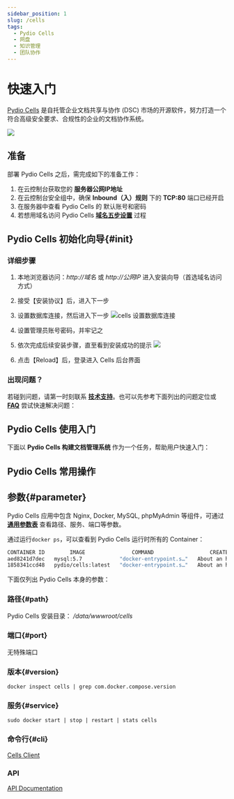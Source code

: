 ```yaml
---
sidebar_position: 1
slug: /cells
tags:
  - Pydio Cells
  - 网盘
  - 知识管理
  - 团队协作
---
```


# 快速入门

 [Pydio Cells](https://pydio.com/) 是自托管企业文档共享与协作 (DSC) 市场的开源软件，努力打造一个符合高级安全要求、合规性的企业的文档协作系统。  

![](http://libs.websoft9.com/Websoft9/DocsPicture/en/cells/cells-gui-websoft9.png)


## 准备

部署  Pydio Cells 之后，需完成如下的准备工作：

1. 在云控制台获取您的 **服务器公网IP地址** 
2. 在云控制台安全组中，确保 **Inbound（入）规则** 下的 **TCP:80** 端口已经开启
3. 在服务器中查看 Pydio Cells 的 默认账号和密码  
4. 若想用域名访问  Pydio Cells **[域名五步设置](./administrator/domain_step)** 过程


## Pydio Cells 初始化向导{#init}

### 详细步骤

1. 本地浏览器访问：*http://域名* 或 *http://公网IP* 进入安装向导（首选域名访问方式）
   
2. 接受【安装协议】后，进入下一步  

4. 设置数据库连接，然后进入下一步
   ![cells 设置数据库连接](http://libs.websoft9.com/Websoft9/DocsPicture/en/cells/cells-installdbconfig-websoft9.png)

5. 设置管理员账号密码，并牢记之

6. 依次完成后续安装步骤，直至看到安装成功的提示
   ![](http://libs.websoft9.com/Websoft9/DocsPicture/en/cells/cells-installdbss-websoft9.png)

7. 点击【Reload】后，登录进入 Cells 后台界面


### 出现问题？

若碰到问题，请第一时刻联系 **[技术支持](./helpdesk)**。也可以先参考下面列出的问题定位或  **[FAQ](./faq#setup)** 尝试快速解决问题：


## Pydio Cells 使用入门

下面以 **Pydio Cells 构建文档管理系统** 作为一个任务，帮助用户快速入门：


## Pydio Cells 常用操作


## 参数{#parameter}

Pydio Cells 应用中包含 Nginx, Docker, MySQL, phpMyAdmin 等组件，可通过 **[通用参数表](./administrator/parameter)** 查看路径、服务、端口等参数。

通过运行`docker ps`，可以查看到 Pydio Cells 运行时所有的 Container：

```bash
CONTAINER ID        IMAGE               COMMAND                  CREATED             STATUS              PORTS                                NAMES
aed8241d7dec   mysql:5.7            "docker-entrypoint.s…"   About an hour ago   Up About an hour   0.0.0.0:3306->3306/tcp, :::3306->3306/tcp, 33060/tcp   cells-db
1858341ccd48   pydio/cells:latest   "docker-entrypoint.s…"   About an hour ago   Up About an hour   0.0.0.0:9001->8080/tcp, :::9001->8080/tcp              cells
```


下面仅列出 Pydio Cells 本身的参数：

### 路径{#path}

Pydio Cells 安装目录： */data/wwwroot/cells*  

### 端口{#port}

无特殊端口

### 版本{#version}

```shell
docker inspect cells | grep com.docker.compose.version
```

### 服务{#service}

```shell
sudo docker start | stop | restart | stats cells
```

### 命令行{#cli}

[Cells Client](https://pydio.com/en/docs/developer-guide/cells-client)

### API

[API Documentation](https://pydio.com/en/docs/developer-guide)

